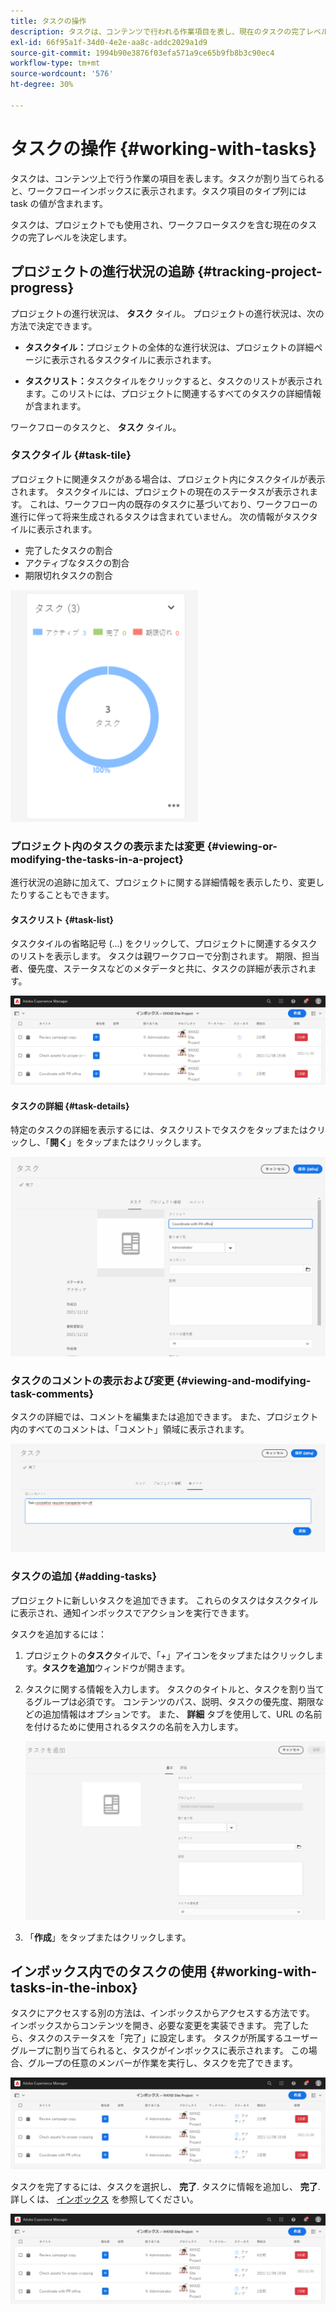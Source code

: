 ```yaml
---
title: タスクの操作
description: タスクは、コンテンツで行われる作業項目を表し、現在のタスクの完了レベルを決定するためにプロジェクトで使用されます
exl-id: 66f95a1f-34d0-4e2e-aa8c-addc2029a1d9
source-git-commit: 1994b90e3876f03efa571a9ce65b9fb8b3c90ec4
workflow-type: tm+mt
source-wordcount: '576'
ht-degree: 30%

---
```


# タスクの操作 {#working-with-tasks}

タスクは、コンテンツ上で行う作業の項目を表します。タスクが割り当てられると、ワークフローインボックスに表示されます。タスク項目のタイプ列には task の値が含まれます。

タスクは、プロジェクトでも使用され、ワークフロータスクを含む現在のタスクの完了レベルを決定します。

## プロジェクトの進行状況の追跡 {#tracking-project-progress}

プロジェクトの進行状況は、 **タスク** タイル。 プロジェクトの進行状況は、次の方法で決定できます。

* **タスクタイル：**&#x200B;プロジェクトの全体的な進行状況は、プロジェクトの詳細ページに表示されるタスクタイルに表示されます。

* **タスクリスト：**&#x200B;タスクタイルをクリックすると、タスクのリストが表示されます。このリストには、プロジェクトに関連するすべてのタスクの詳細情報が含まれます。

ワークフローのタスクと、 **タスク** タイル。

### タスクタイル {#task-tile}

プロジェクトに関連タスクがある場合は、プロジェクト内にタスクタイルが表示されます。 タスクタイルには、プロジェクトの現在のステータスが表示されます。 これは、ワークフロー内の既存のタスクに基づいており、ワークフローの進行に伴って将来生成されるタスクは含まれていません。 次の情報がタスクタイルに表示されます。

* 完了したタスクの割合
* アクティブなタスクの割合
* 期限切れタスクの割合

![タスクタイル](/help/sites-cloud/authoring/assets/projects-tasks-breakdown.png)

### プロジェクト内のタスクの表示または変更 {#viewing-or-modifying-the-tasks-in-a-project}

進行状況の追跡に加えて、プロジェクトに関する詳細情報を表示したり、変更したりすることもできます。

#### タスクリスト {#task-list}

タスクタイルの省略記号 (...) をクリックして、プロジェクトに関連するタスクのリストを表示します。 タスクは親ワークフローで分割されます。 期限、担当者、優先度、ステータスなどのメタデータと共に、タスクの詳細が表示されます。

![タスクリスト](/help/sites-cloud/authoring/assets/projects-task-list.png)

#### タスクの詳細 {#task-details}

特定のタスクの詳細を表示するには、タスクリストでタスクをタップまたはクリックし、「**開く**」をタップまたはクリックします。

![タスクの詳細](/help/sites-cloud/authoring/assets/projects-task-details.png)

### タスクのコメントの表示および変更 {#viewing-and-modifying-task-comments}

タスクの詳細では、コメントを編集または追加できます。 また、プロジェクト内のすべてのコメントは、「コメント」領域に表示されます。

![タスクに関するコメント](/help/sites-cloud/authoring/assets/projects-tasks-comments.png)

### タスクの追加 {#adding-tasks}

プロジェクトに新しいタスクを追加できます。 これらのタスクはタスクタイルに表示され、通知インボックスでアクションを実行できます。

タスクを追加するには：

1. プロジェクトの&#x200B;**タスク**&#x200B;タイルで、「+」アイコンをタップまたはクリックします。**タスクを追加**&#x200B;ウィンドウが開きます。
1. タスクに関する情報を入力します。 タスクのタイトルと、タスクを割り当てるグループは必須です。 コンテンツのパス、説明、タスクの優先度、期限などの追加情報はオプションです。 また、 **詳細** タブを使用して、URL の名前を付けるために使用されるタスクの名前を入力します。

   ![タスクの追加](/help/sites-cloud/authoring/assets/projects-add-task.png)

1. 「**作成**」をタップまたはクリックします。

## インボックス内でのタスクの使用 {#working-with-tasks-in-the-inbox}

タスクにアクセスする別の方法は、インボックスからアクセスする方法です。 インボックスからコンテンツを開き、必要な変更を実装できます。 完了したら、タスクのステータスを「完了」に設定します。 タスクが所属するユーザーグループに割り当てられると、タスクがインボックスに表示されます。 この場合、グループの任意のメンバーが作業を実行し、タスクを完了できます。

![インボックス内のタスク](/help/sites-cloud/authoring/assets/projects-task-inbox.png)

タスクを完了するには、タスクを選択し、 **完了**. タスクに情報を追加し、 **完了**. 詳しくは、 [インボックス](/help/sites-cloud/authoring/getting-started/inbox.md) を参照してください。

![タスク通知](/help/sites-cloud/authoring/assets/projects-task-notifications.png)
